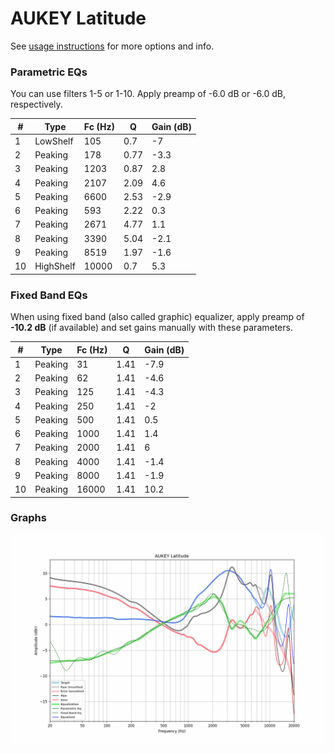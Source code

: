 # AUKEY Latitude
See [usage instructions](https://github.com/jaakkopasanen/AutoEq#usage) for more options and info.

### Parametric EQs
You can use filters 1-5 or 1-10. Apply preamp of -6.0 dB or -6.0 dB, respectively.

|   # | Type      |   Fc (Hz) |    Q |   Gain (dB) |
|-----|-----------|-----------|------|-------------|
|   1 | LowShelf  |       105 | 0.7  |        -7   |
|   2 | Peaking   |       178 | 0.77 |        -3.3 |
|   3 | Peaking   |      1203 | 0.87 |         2.8 |
|   4 | Peaking   |      2107 | 2.09 |         4.6 |
|   5 | Peaking   |      6600 | 2.53 |        -2.9 |
|   6 | Peaking   |       593 | 2.22 |         0.3 |
|   7 | Peaking   |      2671 | 4.77 |         1.1 |
|   8 | Peaking   |      3390 | 5.04 |        -2.1 |
|   9 | Peaking   |      8519 | 1.97 |        -1.6 |
|  10 | HighShelf |     10000 | 0.7  |         5.3 |

### Fixed Band EQs
When using fixed band (also called graphic) equalizer, apply preamp of **-10.2 dB** (if available) and set gains manually with these parameters.

|   # | Type    |   Fc (Hz) |    Q |   Gain (dB) |
|-----|---------|-----------|------|-------------|
|   1 | Peaking |        31 | 1.41 |        -7.9 |
|   2 | Peaking |        62 | 1.41 |        -4.6 |
|   3 | Peaking |       125 | 1.41 |        -4.3 |
|   4 | Peaking |       250 | 1.41 |        -2   |
|   5 | Peaking |       500 | 1.41 |         0.5 |
|   6 | Peaking |      1000 | 1.41 |         1.4 |
|   7 | Peaking |      2000 | 1.41 |         6   |
|   8 | Peaking |      4000 | 1.41 |        -1.4 |
|   9 | Peaking |      8000 | 1.41 |        -1.9 |
|  10 | Peaking |     16000 | 1.41 |        10.2 |

### Graphs
![](./AUKEY%20Latitude.png)
